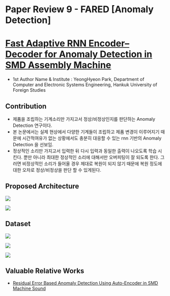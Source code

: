 # Paper Review 9 - FARED [Anomaly Detection]

# [Fast Adaptive RNN Encoder–Decoder for Anomaly Detection in SMD Assembly Machine](https://www.mdpi.com/1424-8220/18/10/3573)

- 1st Author Name & Institute : YeongHyeon Park, Department of Computer and Electronic Systems Engineering, Hankuk University of Foreign Studies

## Contribution

- 제품을 조립하는 기계소리만 가지고서 정상/비정상인지를 판단하는 Anomaly Detection 연구이다.
- 본 논문에서는 실제 현상에서 다양한 기계들이 조립하고 제품 변경이 이루어지기 때문에 시간적여유가 없는 상황에서도 충분히 대응할 수 있는 rnn 기반의 Anomaly Detection 을 선보임.
- 정상적인 소리만 가지고서 입력한 뒤 다시 입력과 동일한 출력이 나오도록 학습 시킨다. 뿐만 아니라 최대한 정상적인 소리에 대해서만 오버피팅이 잘 되도록 한다. 그러면 비정상적인 소리가 들어올 경우 제대로 복원이 되지 않기 때문에 복원 정도에 대한 오차로 정상/비정상을 판단 할 수 있게된다.

## Proposed Architecture

![](Untitled-21fb0f8f-0d52-4428-a2c8-ef8c4362d809.png)

![](Untitled-18f7bb3c-bbfa-408d-a7e6-d727eb643147.png)

## Dataset

![](Untitled-42bfc58b-418b-4676-bf45-8a00485eb655.png)

![](Untitled-04987144-d5e7-48db-91e3-969cd7b2e4f2.png)

![](Untitled-6f617184-4df0-4f34-b2e1-fe2676806298.png)

## Valuable Relative Works

- [Residual Error Based Anomaly Detection Using Auto-Encoder in SMD Machine Sound](https://www.mdpi.com/1424-8220/18/5/1308)